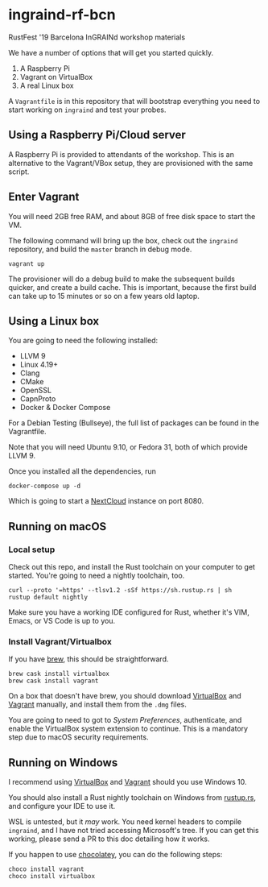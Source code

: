 # ingraind-rf-bcn

RustFest '19 Barcelona InGRAINd workshop materials

We have a number of options that will get you started quickly.

 1. A Raspberry Pi
 1. Vagrant on VirtualBox
 1. A real Linux box

A `Vagrantfile` is in this repository that will bootstrap everything
you need to start working on `ingraind` and test your probes.

## Using a Raspberry Pi/Cloud server

A Raspberry Pi is provided to attendants of the workshop.  This is an
alternative to the Vagrant/VBox setup, they are provisioned with the
same script.

## Enter Vagrant

You will need 2GB free RAM, and about 8GB of free disk space to start
the VM.

The following command will bring up the box, check out the `ingraind`
repository, and build the `master` branch in debug mode.

    vagrant up

The provisioner will do a debug build to make the
subsequent builds quicker, and create a build cache. This is
important, because the first build can take up to 15 minutes or so on
a few years old laptop.

## Using a Linux box

You are going to need the following installed:

 * LLVM 9
 * Linux 4.19+
 * Clang
 * CMake
 * OpenSSL
 * CapnProto
 * Docker & Docker Compose

For a Debian Testing (Bullseye), the full list of packages can be
found in the Vagrantfile.

Note that you will need Ubuntu 9.10, or Fedora 31, both of which
provide LLVM 9.

Once you installed all the dependencies, run

    docker-compose up -d
	
Which is going to start a [NextCloud](https://nextcloud.org/)
instance on port 8080.

## Running on macOS

### Local setup

Check out this repo, and install the Rust toolchain on your computer
to get started.
You're going to need a nightly toolchain, too.

    curl --proto '=https' --tlsv1.2 -sSf https://sh.rustup.rs | sh
	rustup default nightly
	
Make sure you have a working IDE configured for Rust, whether it's
VIM, Emacs, or VS Code is up to you.

### Install Vagrant/Virtualbox

If you have [brew](https://brew.sh), this should be straightforward.

    brew cask install virtualbox
    brew cask install vagrant
	
On a box that doesn't have brew, you should download
[VirtualBox](https://virtuabox.org) and
[Vagrant](https://vagrantup.com) manually, and install them from the
`.dmg` files.

You are going to need to got to _System Preferences_, authenticate,
and enable the VirtualBox system extension to continue.  This is a
mandatory step due to macOS security requirements.

## Running on Windows

I recommend using [VirtualBox](https://virtuabox.org) and
[Vagrant](https://vagrantup.com) should you use Windows 10.

You should also install a Rust nightly toolchain on Windows from
[rustup.rs](https://rustup.rs), and configure your IDE to use it.

WSL is untested, but it *may* work. You need kernel headers to
compile `ingraind`, and I have not tried accessing Microsoft's
tree. If you can get this working, please send a PR to this doc
detailing how it works.

If you happen to use [chocolatey](https://chocolatey.org/), you can do
the following steps:

    choco install vagrant
	choco install virtualbox
